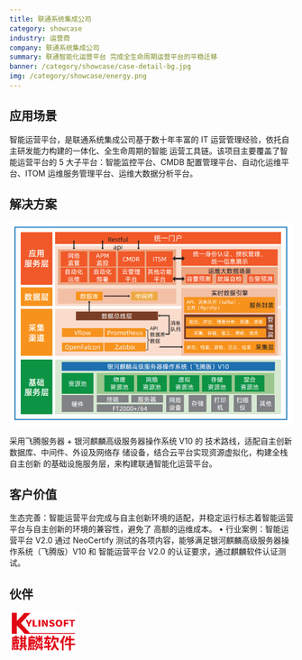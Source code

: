 ```yaml
---
title: 联通系统集成公司
category: showcase
industry: 运营商
company: 联通系统集成公司
summary: 联通智能化运营平台 完成全生命周期运营平台的平稳迁移
banner: /category/showcase/case-detail-bg.jpg
img: /category/showcase/energy.png
---
```


## 应用场景

智能运营平台，是联通系统集成公司基于数十年丰富的 IT 运营管理经验，依托自主研发能力构建的一体化、全生命周期的智能 运营工具链。该项目主要覆盖了智能运营平台的 5 大子平台：智能监控平台、CMDB 配置管理平台、自动化运维平台、ITOM 运维服务管理平台、运维大数据分析平台。

## 解决方案

<img src="./p4.png"/>

采用飞腾服务器 + 银河麒麟高级服务器操作系统 V10 的 技术路线，适配自主创新数据库、中间件、外设及网络存 储设备，结合云平台实现资源虚拟化，构建全栈自主创新 的基础设施服务层，来构建联通智能化运营平台。

## 客户价值

生态完善：智能运营平台完成与自主创新环境的适配，并稳定运行标志着智能运营平台与自主创新的环境的兼容性，避免了 高额的运维成本。 • 行业案例：智能运营平台 V2.0 通过 NeoCertify 测试的各项内容，能够满足银河麒麟高级服务器操作系统（飞腾版）V10 和 智能运营平台 V2.0 的认证要求，通过麒麟软件认证测试。

## 伙伴

<img src="./qilin.png"/>
